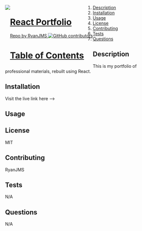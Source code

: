 
  <a href="undefined" style="float:left"><img src="https://avatars0.githubusercontent.com/u/59546790?v=4">
  # React Portfolio
  Repo by RyanJMS
  ![GitHub contributors](https://img.shields.io/github/contributors/RyanJMS/RyanJMS/react-portfolio?logoColor=blue&style=plastic)


  

  # Table of Contents
  1. [Description](#Description)
  2. [Installation](#Installation)
  3. [Usage](#Usage)
  4. [License](#License)
  5. [Contributing](#Contributing)
  6. [Tests](#Tests)
  7. [Questions](#Questions)


  
  
  ## Description

  This is my portfolio of professional materials, rebuilt using React.


  ## Installation

  Visit the live link here --> 


  ## Usage

  

  ## License

  MIT

  ## Contributing

  RyanJMS


  ## Tests

  N/A

  ## Questions

  N/A
  

